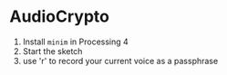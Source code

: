 # AudioCrypto

1. Install `minim` in Processing 4
2. Start the sketch
3. use 'r' to record your current voice as a passphrase
